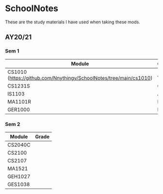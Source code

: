 # SchoolNotes #

These are the study materials I have used when taking these mods.

## AY20/21 ##
 ### Sem 1 ###
  Module | Grade
  ------ | ------
  CS1010 (https://github.com/Nnythingy/SchoolNotes/tree/main/cs1010) | A-
  CS1231S | C+
  IS1103 | A+
  MA1101R | B+
  GER1000 | B+
 ### Sem 2 ###
  Module | Grade
  ------ | ------
  CS2040C | 
  CS2100 | 
  CS2107 | 
  MA1521 | 
  GEH1027 |
  GES1038 |
  


